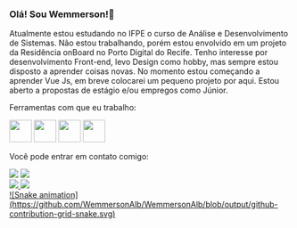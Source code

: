 ### Olá! Sou Wemmerson!👋

Atualmente estou estudando no IFPE o curso de Análise e Desenvolvimento de Sistemas.
Não estou trabalhando, porém estou envolvido em um projeto da Residência onBoard no Porto Digital do Recife.
Tenho interesse por desenvolvimento Front-end, levo Design como hobby, mas sempre estou disposto a aprender coisas novas.
No momento estou começando a aprender Vue Js, em breve colocarei um pequeno projeto por aqui.
Estou aberto a propostas de estágio e/ou empregos como Júnior.

Ferramentas com que eu trabalho:

 <img src="https://cdn.jsdelivr.net/gh/devicons/devicon/icons/html5/html5-original-wordmark.svg" width="40" height="40"/> <img src="https://cdn.jsdelivr.net/gh/devicons/devicon/icons/css3/css3-original.svg" width="40" height="40"/> <img src="https://cdn.jsdelivr.net/gh/devicons/devicon/icons/javascript/javascript-original.svg" width="40" height="40"/> <img src="https://cdn.jsdelivr.net/gh/devicons/devicon/icons/figma/figma-original.svg" width="40" height="40" />
 
Você pode entrar em contato comigo:
<div>
<a href = "mailto:wemmerson.albuquerque@gmail.com"><img src="https://img.shields.io/badge/Gmail-D14836?style=for-the-badge&logo=gmail&logoColor=white" target="_blank"></a> <a href="https://www.linkedin.com/in/wemmerson-albuquerque" target="_blank"><img src="https://img.shields.io/badge/-LinkedIn-%230077B5?style=for-the-badge&logo=linkedin&logoColor=white" target="_blank"></a>
</div>

<div>
<a href="https://github.com/WemmersonAlb">
<img height="180em" src="https://github-readme-stats.vercel.app/api/top-langs/?username=WemmersonAlb&layout=compact&langs_count=7&theme=dracula"/>
<img height="180em" src="https://github-readme-stats.vercel.app/api?username=WemmersonAlb&show_icons=true&theme=dracula&include_all_commits=true&count_private=true"/>
</div>
![Snake animation](https://github.com/WemmersonAlb/WemmersonAlb/blob/output/github-contribution-grid-snake.svg)



